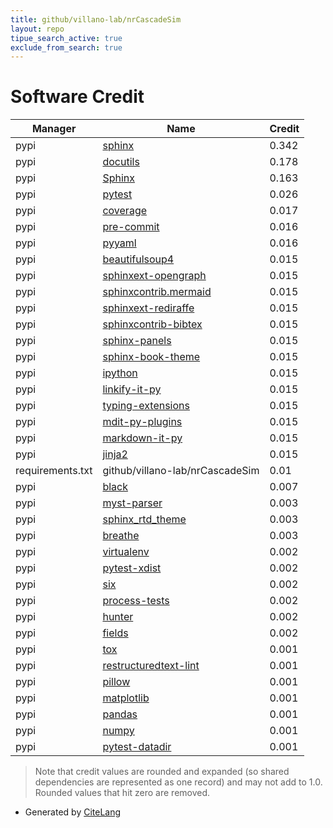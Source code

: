 ```yaml
---
title: github/villano-lab/nrCascadeSim
layout: repo
tipue_search_active: true
exclude_from_search: true
---
```

# Software Credit

|Manager|Name|Credit|
|-------|----|------|
|pypi|[sphinx](https://pypi.org/project/sphinx)|0.342|
|pypi|[docutils](https://pypi.org/project/docutils)|0.178|
|pypi|[Sphinx](https://pypi.org/project/Sphinx)|0.163|
|pypi|[pytest](https://docs.pytest.org/en/latest/)|0.026|
|pypi|[coverage](https://pypi.org/project/coverage)|0.017|
|pypi|[pre-commit](https://pypi.org/project/pre-commit)|0.016|
|pypi|[pyyaml](https://pypi.org/project/pyyaml)|0.016|
|pypi|[beautifulsoup4](https://pypi.org/project/beautifulsoup4)|0.015|
|pypi|[sphinxext-opengraph](https://pypi.org/project/sphinxext-opengraph)|0.015|
|pypi|[sphinxcontrib.mermaid](https://pypi.org/project/sphinxcontrib.mermaid)|0.015|
|pypi|[sphinxext-rediraffe](https://pypi.org/project/sphinxext-rediraffe)|0.015|
|pypi|[sphinxcontrib-bibtex](https://pypi.org/project/sphinxcontrib-bibtex)|0.015|
|pypi|[sphinx-panels](https://pypi.org/project/sphinx-panels)|0.015|
|pypi|[sphinx-book-theme](https://pypi.org/project/sphinx-book-theme)|0.015|
|pypi|[ipython](https://pypi.org/project/ipython)|0.015|
|pypi|[linkify-it-py](https://pypi.org/project/linkify-it-py)|0.015|
|pypi|[typing-extensions](https://pypi.org/project/typing-extensions)|0.015|
|pypi|[mdit-py-plugins](https://pypi.org/project/mdit-py-plugins)|0.015|
|pypi|[markdown-it-py](https://pypi.org/project/markdown-it-py)|0.015|
|pypi|[jinja2](https://pypi.org/project/jinja2)|0.015|
|requirements.txt|github/villano-lab/nrCascadeSim|0.01|
|pypi|[black](https://pypi.org/project/black)|0.007|
|pypi|[myst-parser](https://github.com/executablebooks/MyST-Parser)|0.003|
|pypi|[sphinx_rtd_theme](https://github.com/rtfd/sphinx_rtd_theme/)|0.003|
|pypi|[breathe](https://github.com/michaeljones/breathe)|0.003|
|pypi|[virtualenv](https://pypi.org/project/virtualenv)|0.002|
|pypi|[pytest-xdist](https://pypi.org/project/pytest-xdist)|0.002|
|pypi|[six](https://pypi.org/project/six)|0.002|
|pypi|[process-tests](https://pypi.org/project/process-tests)|0.002|
|pypi|[hunter](https://pypi.org/project/hunter)|0.002|
|pypi|[fields](https://pypi.org/project/fields)|0.002|
|pypi|[tox](https://pypi.org/project/tox)|0.001|
|pypi|[restructuredtext-lint](https://pypi.org/project/restructuredtext-lint)|0.001|
|pypi|[pillow](https://pypi.org/project/pillow)|0.001|
|pypi|[matplotlib](https://pypi.org/project/matplotlib)|0.001|
|pypi|[pandas](https://pypi.org/project/pandas)|0.001|
|pypi|[numpy](https://pypi.org/project/numpy)|0.001|
|pypi|[pytest-datadir](https://pypi.org/project/pytest-datadir)|0.001|


> Note that credit values are rounded and expanded (so shared dependencies are represented as one record) and may not add to 1.0. Rounded values that hit zero are removed.


- Generated by [CiteLang](https://github.com/vsoch/citelang)
